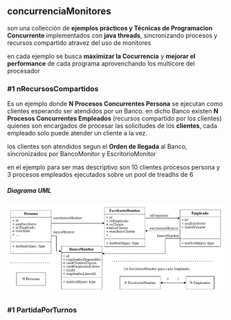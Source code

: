 ## concurrenciaMonitores
son una collección de **ejemplos prácticos y Técnicas de Programacion Concurrente** implementados con **java threads**, sincronizando procesos y recursos compartido
atravez del uso de monitores

en cada ejemplo se busca **maximizar la Cocurrencia** y **mejorar el performance** de cada programa aprovenchando los multicore del procesador



### \#1 nRecursosCompartidos
Es un ejemplo donde **N Procesos Concurrentes Persona** se ejecutan como clientes esperando ser atendidos por un Banco.
en dicho Banco existen  **N Procesos Concurrentes Empleados** (recursos compartido por los clientes) quienes son encargados de procesar las solicitudes de los **clientes**,
cada empleado solo puede atender un cliente a la vez.

los clientes son atendidos segun el **Orden de llegada** al Banco, sincronizados por BancoMonitor y EscritorioMonitor

en el ejemplo para ser mas descriptivo son 10 clientes procesos persona y 3 procesos empleados ejecutados sobre un pool de treadhs de 6

##### Diagrama UML

![Screenshot](resources/nRecursosCompartidos/nRecursosCompartidos.png)

### \#1 PartidaPorTurnos
